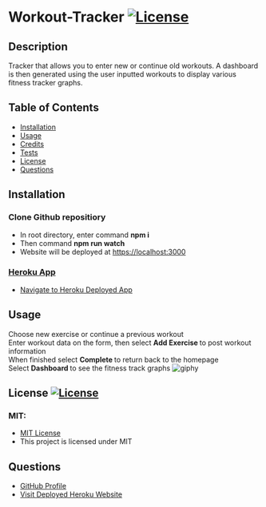 # Workout-Tracker [![License](https://img.shields.io/badge/License-MIT-pink.svg)](https://opensource.org/licenses/MIT) 
                       
## Description
Tracker that allows you to enter new or continue old workouts. A dashboard is then generated using the user inputted workouts to display various fitness tracker graphs.

## Table of Contents
- [Installation](#installation)
- [Usage](#usage)
- [Credits](#credits)
- [Tests](#Tests)
- [License](#license)
- [Questions](#questions)

## Installation
<h3>Clone Github repositiory </h3>
<ul> <li> In root directory, enter command <b> npm i </b> </li>
<li> Then command <b> npm run watch </b> </li>
<li> Website will be deployed at <a href="https://localhost:3000">https://localhost:3000</li> </ul>


<h3>Heroku App </h3>
<ul> <li> Navigate to <a href ="https://warm-river-53490.herokuapp.com/"> Heroku Deployed App </a> </li> </ul>
    
## Usage
Choose new exercise or continue a previous workout <br>
Enter workout data on the form, then select <b> Add Exercise </b> to post workout information <br> 
When finished select <b> Complete </b> to return back to the homepage <br>
Select <b> Dashboard </b> to see the fitness track graphs
![giphy](./Assets/Tracker.gif)

## License [![License](https://img.shields.io/badge/License-MIT-pink.svg)](https://opensource.org/licenses/MIT)
<h3> MIT: </h3>
<ul> <li> <a href = "https://opensource.org/licenses/MIT"> MIT License </a></li> <li> This project is licensed under MIT</li> </ul>

## Questions
<ul> <li><a href = "https://github.com/janeijones">GitHub Profile </li>
<li> <a href = "https://warm-river-53490.herokuapp.com/">Visit Deployed Heroku Website</li>

